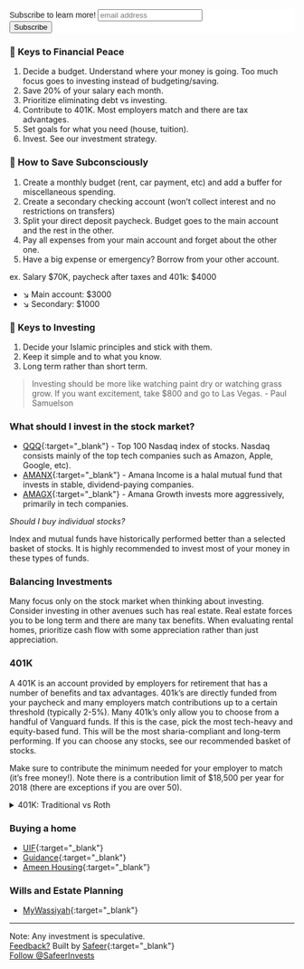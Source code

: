 

<!-- Begin Mailchimp Signup Form -->
<link href="//cdn-images.mailchimp.com/embedcode/horizontal-slim-10_7.css" rel="stylesheet" type="text/css">
<style type="text/css">
	#mc_embed_signup{background:#fff; clear:left; font:14px Helvetica,Arial,sans-serif; width:100%;}
	/* Add your own Mailchimp form style overrides in your site stylesheet or in this style block.
	   We recommend moving this block and the preceding CSS link to the HEAD of your HTML file. */
</style>
<div id="mc_embed_signup">
<form action="https://finance.us20.list-manage.com/subscribe/post?u=f25d3a21b95ed7e2861d132d5&amp;id=f0d087d739" method="post" id="mc-embedded-subscribe-form" name="mc-embedded-subscribe-form" class="validate" target="_blank" novalidate>
    <div id="mc_embed_signup_scroll">
	<label for="mce-EMAIL">Subscribe to learn more!</label>
	<input type="email" value="" name="EMAIL" class="email" id="mce-EMAIL" placeholder="email address" required>
    <!-- real people should not fill this in and expect good things - do not remove this or risk form bot signups-->
    <div style="position: absolute; left: -5000px;" aria-hidden="true"><input type="text" name="b_f25d3a21b95ed7e2861d132d5_f0d087d739" tabindex="-1" value=""></div>
    <div class="clear"><input type="submit" value="Subscribe" name="subscribe" id="mc-embedded-subscribe" class="button"></div>
    </div>
</form>
</div>

<!--End mc_embed_signup-->

### :key: Keys to Financial Peace

1. Decide a budget. Understand where your money is going. Too much focus goes to investing instead of budgeting/saving.
2. Save 20% of your salary each month.
3. Prioritize eliminating debt vs investing. 
4. Contribute to 401K. Most employers match and there are tax advantages. 
5. Set goals for what you need (house, tuition).
6. Invest. See our investment strategy. 

### :key: How to Save Subconsciously
1. Create a monthly budget (rent, car payment, etc) and add a buffer for miscellaneous spending. 
2. Create a secondary checking account (won’t collect interest and no restrictions on transfers)
3. Split your direct deposit paycheck. Budget goes to the main account and the rest in the other. 
4. Pay all expenses from your main account and forget about the other one. 
5. Have a big expense or emergency? Borrow from your other account.  

ex. Salary $70K, paycheck after taxes and 401k: $4000

* :arrow_lower_right: Main account: $3000
* :arrow_lower_right: Secondary: $1000

### :key: Keys to Investing
1. Decide your Islamic principles and stick with them.
2. Keep it simple and to what you know.
3. Long term rather than short term.

> Investing should be more like watching paint dry or watching grass grow. If you want excitement, take $800 and go to Las Vegas. - Paul Samuelson

### What should I invest in the stock market?

- [QQQ](https://www.morningstar.com/etfs/xnas/qqq/quote.html){:target="_blank"} - Top 100 Nasdaq index of stocks. Nasdaq consists mainly of the top tech companies such as Amazon, Apple, Google, etc). 
- [AMANX](https://www.saturna.com/amana/income-fund#/overview){:target="_blank"} - Amana Income is a halal mutual fund that invests in stable, dividend-paying companies. 
- [AMAGX](https://www.saturna.com/amana/growth-fund#/overview){:target="_blank"} - Amana Growth invests more aggressively, primarily in tech companies.


*Should I buy individual stocks?*

Index and mutual funds have historically performed better than a selected basket of stocks. It is highly recommended to invest most of your money in these types of funds.

### Balancing Investments
Many focus only on the stock market when thinking about investing. Consider investing in other avenues such has real estate. Real estate forces you to be long term and there are many tax benefits. When evaluating rental homes, prioritize cash flow with some appreciation rather than just appreciation. 

### 401K
A 401K is an account provided by employers for retirement that has a number of benefits and tax advantages. 401k’s are directly funded from your paycheck and many employers match contributions up to a certain threshold (typically 2-5%). Many 401k’s only allow you to choose from a handful of Vanguard funds. If this is the case, pick the most tech-heavy and equity-based fund.  This will be the most sharia-compliant and long-term performing. If you can choose any stocks, see our recommended basket of stocks. 

Make sure to contribute the minimum needed for your employer to match (it’s free money!). Note there is a contribution limit of $18,500 per year for 2018 (there are exceptions if you are over 50). 

<details>
<summary>401K: Traditional vs Roth</summary>
<br>
There are two types of 401k: Traditional (pre-tax contributions) and Roth (post-tax contributions). Contributions to a traditional 401k can be deducted from your gross income in that year. However, you will need pay income tax when withdrawing at retirement. With a Roth 401K, tax is deducted upfront since you are contributing post-tax dollars. Roth 401k is great for young professionals as you will probably be earning more and in a higher tax bracket.
<br><br>
If your employer offers both, consider splitting contributions to both. 
<br><br>
You can also individually open a Roth IRA but there are heavy limitations in terms of contribution amounts and how much you earn ($199K married, $135K single adjusted gross income).
</details>

### Buying a home
- [UIF](http://www.myuif.com){:target="_blank"}
- [Guidance](https://www.guidanceresidential.com){:target="_blank"}
- [Ameen Housing](http://www.ameenhousing.com){:target="_blank"}

### Wills and Estate Planning
- [MyWassiyah](https://www.mywassiyah.com){:target="_blank"}

---
Note: Any investment is speculative. 
<br>
[Feedback?](mailto:info@muslim.finance) Built by [Safeer](https://www.linkedin.com/in/safeermohiuddin){:target="_blank"}
<br>
<a href="https://twitter.com/SafeerInvests?ref_src=twsrc%5Etfw" class="twitter-follow-button" data-show-count="false">Follow @SafeerInvests</a><script async src="https://platform.twitter.com/widgets.js" charset="utf-8"></script>

